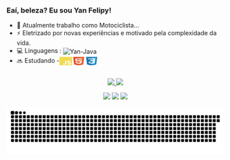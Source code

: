 ### Eaí, beleza? Eu sou Yan Felipy!
 - 💼 Atualmente trabalho como Motociclista...
- ⚡ Eletrizado por novas experiências e motivado pela complexidade da vida.
- 💻 Linguagens : <img align="center" alt="Yan-Java" height="24" width="30" src="https://raw.githubusercontent.com/jmnote/z-icons/master/svg/java.svg"> 
- 🔜 Estudando -<img align="center" alt="Yan-Js" height="20" width="30" src="https://raw.githubusercontent.com/devicons/devicon/master/icons/javascript/javascript-plain.svg"><img align="center" alt="Yan-HTML" height="20" width="30" src="https://raw.githubusercontent.com/devicons/devicon/master/icons/html5/html5-original.svg"><img align="center" alt="Yan-CSS" height="20" width="30" src="https://raw.githubusercontent.com/devicons/devicon/master/icons/css3/css3-original.svg"> 
  ##
<div align="center">
  <a href="https://github.com/YanFelipy?tab=repositories">
  <img height="160em" src="https://github-readme-stats.vercel.app/api?username=YanFelipy&show_icons=true&theme=vision-friendly-dark&include_all_commits=true&count_private=true"/>
  <img height="160em" src="https://github-readme-stats.vercel.app/api/top-langs/?username=YanFelipy&layout=compact&langs_count=7&theme=vision-friendly-dark"/>
  </a>
</div>

<div align="center">  
 
 <a href="https://discord.gg/theyanfelipy#2767" target="_blank"><img src="https://img.shields.io/badge/Discord-7289DA?style=for-the-badge&logo=discord&logoColor=white" target="_blank"></a> 
  <a href = "mailto:yan-felipy@hotmail.com"><img src="https://img.shields.io/badge/-Outlook-%23333?style=for-the-badge&logo=hotmail&logoColor=white" target="_blank"></a>
  <a href="https://www.linkedin.com/in/yanfelipy" target="_blank"><img src="https://img.shields.io/badge/-LinkedIn-%230077B5?style=for-the-badge&logo=linkedin&logoColor=white" target="_blank"></a> 
 </div>

 ![Snake animation](https://github.com/YanFelipy/YanFelipy/blob/output/github-contribution-grid-snake.svg)
 



